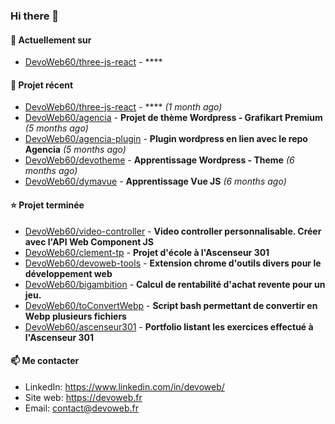 ### Hi there 👋

#### 👷 Actuellement sur 

- [DevoWeb60/three-js-react](https://github.com/DevoWeb60/three-js-react) - ****

#### 🌱 Projet récent

- [DevoWeb60/three-js-react](https://github.com/DevoWeb60/three-js-react) - **** *(1 month ago)*
- [DevoWeb60/agencia](https://github.com/DevoWeb60/agencia) - **Projet de thème Wordpress - Grafikart Premium** *(5 months ago)*
- [DevoWeb60/agencia-plugin](https://github.com/DevoWeb60/agencia-plugin) - **Plugin wordpress en lien avec le repo Agencia** *(5 months ago)*
- [DevoWeb60/devotheme](https://github.com/DevoWeb60/devotheme) - **Apprentissage Wordpress - Theme** *(6 months ago)*
- [DevoWeb60/dymavue](https://github.com/DevoWeb60/dymavue) - **Apprentissage Vue JS** *(6 months ago)*

#### ⭐ Projet terminée

- [DevoWeb60/video-controller](https://github.com/DevoWeb60/video-controller) - **Video controller personnalisable. Créer avec l&#39;API Web Component JS**
- [DevoWeb60/clement-tp](https://github.com/DevoWeb60/clement-tp) - **Projet d&#39;école à l&#39;Ascenseur 301**
- [DevoWeb60/devoweb-tools](https://github.com/DevoWeb60/devoweb-tools) - **Extension chrome d&#39;outils divers pour le développement web**
- [DevoWeb60/bigambition](https://github.com/DevoWeb60/bigambition) - **Calcul de rentabilité d&#39;achat revente pour un jeu.**
- [DevoWeb60/toConvertWebp](https://github.com/DevoWeb60/toConvertWebp) - **Script bash permettant de convertir en Webp plusieurs fichiers**
- [DevoWeb60/ascenseur301](https://github.com/DevoWeb60/ascenseur301) - **Portfolio listant les exercices effectué à l&#39;Ascenseur 301**

#### 📫 Me contacter

- LinkedIn: https://www.linkedin.com/in/devoweb/
- Site web: https://devoweb.fr
- Email: contact@devoweb.fr

